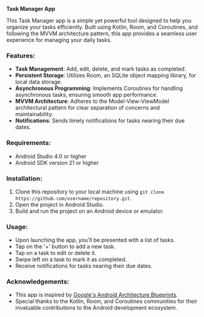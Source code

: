 **Task Manager App**

This Task Manager app is a simple yet powerful tool designed to help you organize your tasks efficiently. Built using Kotlin, Room, and Coroutines, and following the MVVM architecture pattern, this app provides a seamless user experience for managing your daily tasks.

### Features:

- **Task Management**: Add, edit, delete, and mark tasks as completed.
- **Persistent Storage**: Utilizes Room, an SQLite object mapping library, for local data storage.
- **Asynchronous Programming**: Implements Coroutines for handling asynchronous tasks, ensuring smooth app performance.
- **MVVM Architecture**: Adheres to the Model-View-ViewModel architectural pattern for clear separation of concerns and maintainability.
- **Notifications**: Sends timely notifications for tasks nearing their due dates.

### Requirements:

- Android Studio 4.0 or higher
- Android SDK version 21 or higher

### Installation:

1. Clone this repository to your local machine using `git clone https://github.com/username/repository.git`.
2. Open the project in Android Studio.
3. Build and run the project on an Android device or emulator.

### Usage:

- Upon launching the app, you'll be presented with a list of tasks.
- Tap on the '+' button to add a new task.
- Tap on a task to edit or delete it.
- Swipe left on a task to mark it as completed.
- Receive notifications for tasks nearing their due dates.

### Acknowledgements:

- This app is inspired by [Google's Android Architecture Blueprints](https://github.com/googlesamples/android-architecture).
- Special thanks to the Kotlin, Room, and Coroutines communities for their invaluable contributions to the Android development ecosystem.
